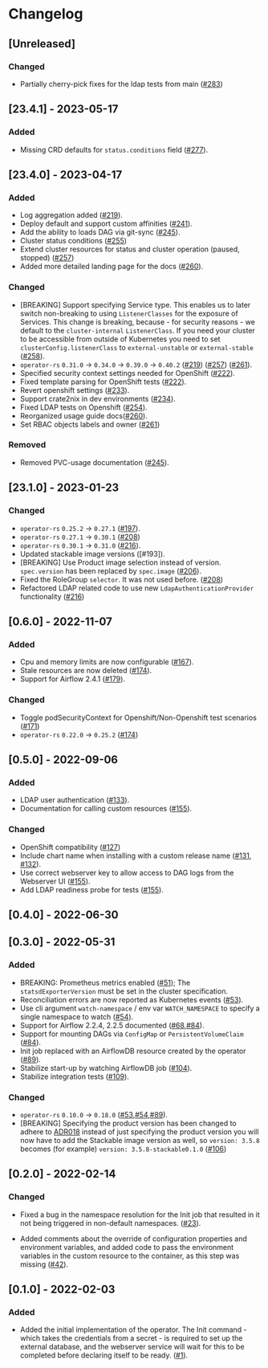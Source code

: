 # Changelog

## [Unreleased]

### Changed

- Partially cherry-pick fixes for the ldap tests from main ([#283])

[#283]: https://github.com/stackabletech/airflow-operator/pull/283

## [23.4.1] - 2023-05-17

### Added

- Missing CRD defaults for `status.conditions` field ([#277]).

[#277]: https://github.com/stackabletech/airflow-operator/pull/277

## [23.4.0] - 2023-04-17

### Added

- Log aggregation added ([#219]).
- Deploy default and support custom affinities ([#241]).
- Add the ability to loads DAG via git-sync ([#245]).
- Cluster status conditions ([#255])
- Extend cluster resources for status and cluster operation (paused, stopped) ([#257])
- Added more detailed landing page for the docs ([#260]).

### Changed

- [BREAKING] Support specifying Service type.
  This enables us to later switch non-breaking to using `ListenerClasses` for the exposure of Services.
  This change is breaking, because - for security reasons - we default to the `cluster-internal` `ListenerClass`.
  If you need your cluster to be accessible from outside of Kubernetes you need to set `clusterConfig.listenerClass`
  to `external-unstable` or `external-stable` ([#258]).
- `operator-rs` `0.31.0` -> `0.34.0` -> `0.39.0` -> `0.40.2` ([#219]) ([#257]) ([#261]).
- Specified security context settings needed for OpenShift ([#222]).
- Fixed template parsing for OpenShift tests ([#222]).
- Revert openshift settings ([#233]).
- Support crate2nix in dev environments ([#234]).
- Fixed LDAP tests on Openshift ([#254]).
- Reorganized usage guide docs([#260]).
- Set RBAC objects labels and owner ([#261])

### Removed

- Removed PVC-usage documentation ([#245]).

[#219]: https://github.com/stackabletech/airflow-operator/pull/219
[#222]: https://github.com/stackabletech/airflow-operator/pull/222
[#233]: https://github.com/stackabletech/airflow-operator/pull/233
[#234]: https://github.com/stackabletech/airflow-operator/pull/234
[#241]: https://github.com/stackabletech/airflow-operator/pull/241
[#245]: https://github.com/stackabletech/airflow-operator/pull/245
[#254]: https://github.com/stackabletech/airflow-operator/pull/254
[#255]: https://github.com/stackabletech/airflow-operator/pull/255
[#257]: https://github.com/stackabletech/airflow-operator/pull/257
[#258]: https://github.com/stackabletech/airflow-operator/pull/258
[#260]: https://github.com/stackabletech/airflow-operator/pull/260
[#261]: https://github.com/stackabletech/airflow-operator/pull/261

## [23.1.0] - 2023-01-23

### Changed

- `operator-rs` `0.25.2` -> `0.27.1` ([#197]).
- `operator-rs` `0.27.1` -> `0.30.1` ([#208])
- `operator-rs` `0.30.1` -> `0.31.0` ([#216]).
- Updated stackable image versions ([#193]).
- [BREAKING] Use Product image selection instead of version. `spec.version` has been replaced by `spec.image` ([#206]).
- Fixed the RoleGroup `selector`. It was not used before. ([#208])
- Refactored LDAP related code to use new `LdapAuthenticationProvider` functionality ([#216])

[#197]: https://github.com/stackabletech/airflow-operator/pull/197
[#206]: https://github.com/stackabletech/airflow-operator/pull/206
[#208]: https://github.com/stackabletech/airflow-operator/pull/208
[#216]: https://github.com/stackabletech/airflow-operator/pull/216

## [0.6.0] - 2022-11-07

### Added

- Cpu and memory limits are now configurable ([#167]).
- Stale resources are now deleted ([#174]).
- Support for Airflow 2.4.1 ([#179]).

### Changed

- Toggle podSecurityContext for Openshift/Non-Openshift test scenarios ([#171])
- `operator-rs` `0.22.0` -> `0.25.2` ([#174])

[#167]: https://github.com/stackabletech/airflow-operator/pull/167
[#171]: https://github.com/stackabletech/airflow-operator/pull/171
[#174]: https://github.com/stackabletech/airflow-operator/pull/174
[#179]: https://github.com/stackabletech/airflow-operator/pull/179

## [0.5.0] - 2022-09-06

### Added

- LDAP user authentication ([#133]).
- Documentation for calling custom resources ([#155]).

### Changed

- OpenShift compatibility ([#127])
- Include chart name when installing with a custom release name ([#131], [#132]).
- Use correct webserver key to allow access to DAG logs from the Webserver UI ([#155]).
- Add LDAP readiness probe for tests ([#155]).

[#127]: https://github.com/stackabletech/airflow-operator/pull/127
[#131]: https://github.com/stackabletech/airflow-operator/pull/131
[#132]: https://github.com/stackabletech/airflow-operator/pull/132
[#133]: https://github.com/stackabletech/airflow-operator/pull/133
[#155]: https://github.com/stackabletech/airflow-operator/pull/155

## [0.4.0] - 2022-06-30

## [0.3.0] - 2022-05-31

### Added

- BREAKING: Prometheus metrics enabled ([#51]); The `statsdExporterVersion` must
  be set in the cluster specification.
- Reconciliation errors are now reported as Kubernetes events ([#53]).
- Use cli argument `watch-namespace` / env var `WATCH_NAMESPACE` to specify
  a single namespace to watch ([#54]).
- Support for Airflow 2.2.4, 2.2.5 documented ([#68],[#84]).
- Support for mounting DAGs via `ConfigMap` or `PersistentVolumeClaim` ([#84]).
- Init job replaced with an AirflowDB resource created by the operator  ([#89]).
- Stabilize start-up by watching AirflowDB job ([#104]).
- Stabilize integration tests ([#109]).

### Changed

- `operator-rs` `0.10.0` -> `0.18.0` ([#53],[#54],[#89]).
- [BREAKING] Specifying the product version has been changed to adhere to [ADR018](https://docs.stackable.tech/home/contributor/adr/ADR018-product_image_versioning.html) instead of just specifying the product version you will now have to add the Stackable image version as well, so `version: 3.5.8` becomes (for example) `version: 3.5.8-stackable0.1.0` ([#106])

[#51]: https://github.com/stackabletech/airflow-operator/pull/51
[#53]: https://github.com/stackabletech/airflow-operator/pull/53
[#54]: https://github.com/stackabletech/airflow-operator/pull/54
[#68]: https://github.com/stackabletech/airflow-operator/pull/68
[#84]: https://github.com/stackabletech/airflow-operator/pull/84
[#89]: https://github.com/stackabletech/airflow-operator/pull/89
[#104]: https://github.com/stackabletech/airflow-operator/pull/104
[#106]: https://github.com/stackabletech/airflow-operator/pull/106
[#109]: https://github.com/stackabletech/airflow-operator/pull/109

## [0.2.0] - 2022-02-14

### Changed
- Fixed a bug in the namespace resolution for the Init job that resulted in it not being triggered in non-default
namespaces. ([#23]).

[#23]: https://github.com/stackabletech/airflow-operator/pull/23

- Added comments about the override of configuration properties and environment variables, and added code to pass the environment variables in the custom resource to the container, as this step was missing ([#42]).

[#42]: https://github.com/stackabletech/airflow-operator/pull/42

## [0.1.0] - 2022-02-03

### Added

- Added the initial implementation of the operator. The Init command - which takes the credentials from a secret - is required to set up the external database, and the webserver service will wait for this to be completed before declaring itself to be ready. ([#1]).

[#1]: https://github.com/stackabletech/airflow-operator/pull/1
